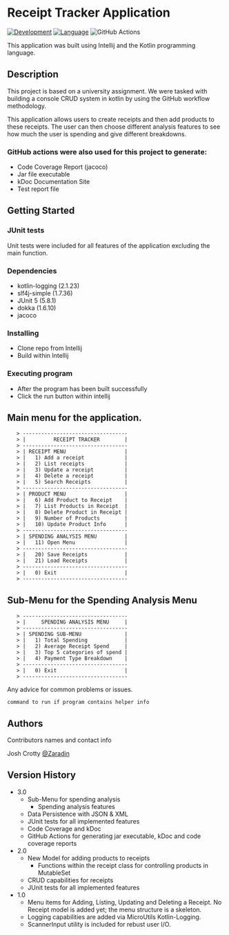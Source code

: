 # Receipt Tracker Application
[![Development](https://img.shields.io/badge/IntelliJ%20IDEA-000000.svg?style=for-the-badge&logo=IntelliJ-IDEA&logoColor=white)](https://www.jetbrains.com/idea/)
[![Language](https://img.shields.io/badge/Kotlin-7F52FF.svg?style=for-the-badge&logo=Kotlin&logoColor=white)](https://kotlinlang.org/)
![GitHub Actions](https://github.com/Zaradin/receipt-app/actions/workflows/build-test-report.yml/badge.svg)

This application was built using Intellij and the Kotlin programming language.

## Description
This project is based on a university assignment.
We were tasked with building a console CRUD system in kotlin by using the GitHub workflow methodology.

This application allows users to create receipts and then add products to these receipts. 
The user can then choose different analysis features to see how much the user is spending and give different breakdowns.



### GitHub actions were also used for this project to generate:
* Code Coverage Report (jacoco)
* Jar file executable
* kDoc Documentation Site
* Test report file
## Getting Started

### JUnit tests
Unit tests were included for all features of the application excluding the main function.

### Dependencies

* kotlin-logging (2.1.23)
* slf4j-simple (1.7.36)
* JUnit 5 (5.8.1)
* dokka (1.6.10)
* jacoco

### Installing

* Clone repo from Intellij
* Build within Intellij

### Executing program

* After the program has been built successfully
* Click the run button within intellij

## Main menu for the application.
```
   > ----------------------------------
   > |         RECEIPT TRACKER        |
   > ----------------------------------
   > | RECEIPT MENU                   |
   > |   1) Add a receipt             |
   > |   2) List receipts             |
   > |   3) Update a receipt          |
   > |   4) Delete a receipt          |
   > |   5) Search Receipts           |
   > ----------------------------------
   > | PRODUCT MENU                   |
   > |   6) Add Product to Receipt    |
   > |   7) List Products in Receipt  |
   > |   8) Delete Product in Receipt |
   > |   9) Number of Products        |
   > |   10) Update Product Info      |
   > ----------------------------------
   > | SPENDING ANALYSIS MENU         |
   > |   11) Open Menu                |
   > ----------------------------------
   > |   20) Save Receipts            |
   > |   21) Load Receipts            |
   > ----------------------------------
   > |   0) Exit                      |
   > ----------------------------------
```

## Sub-Menu for the Spending Analysis Menu
```
   > ----------------------------------
   > |     SPENDING ANALYSIS MENU     |
   > ----------------------------------
   > | SPENDING SUB-MENU              |
   > |   1) Total Spending            |
   > |   2) Average Receipt Spend     |
   > |   3) Top 5 categories of spend |
   > |   4) Payment Type Breakdown    |
   > ----------------------------------
   > |   0) Exit                      |
   > ----------------------------------
```

Any advice for common problems or issues.
```
command to run if program contains helper info
```

## Authors

Contributors names and contact info

Josh Crotty
[@Zaradin](https://github.com/Zaradin)

## Version History
* 3.0
  * Sub-Menu for spending analysis
    * Spending analysis features
  * Data Persistence with JSON & XML
  * JUnit tests for all implemented features
  * Code Coverage and kDoc
  * GitHub Actions for generating jar executable, kDoc and code coverage reports
* 2.0
  * New Model for adding products to receipts
    * Functions within the receipt class for controlling products in MutableSet
  * CRUD capabilities for receipts
  * JUnit tests for all implemented features
* 1.0
    * Menu items for Adding, Listing, Updating and Deleting a Receipt. No Receipt model is added yet; the menu structure is a skeleton.
    * Logging capabilities are added via MicroUtils Kotlin-Logging.
    * ScannerInput utility is included for rebust user I/O.
